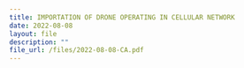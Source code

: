 ```yaml
---
title: IMPORTATION OF DRONE OPERATING IN CELLULAR NETWORK
date: 2022-08-08
layout: file
description: ""
file_url: /files/2022-08-08-CA.pdf
---
```

